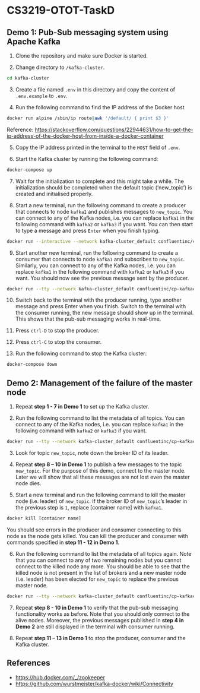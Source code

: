 # CS3219-OTOT-TaskD

## Demo 1: Pub-Sub messaging system using Apache Kafka

1. Clone the repository and make sure Docker is started.

2. Change directory to `/kafka-cluster`.

```bash
cd kafka-cluster
```

3. Create a file named `.env` in this directory and copy the content of `.env.example` to `.env`.

4. Run the following command to find the IP address of the Docker host

```bash
docker run alpine /sbin/ip route|awk '/default/ { print $3 }'
```

Reference: https://stackoverflow.com/questions/22944631/how-to-get-the-ip-address-of-the-docker-host-from-inside-a-docker-container

5. Copy the IP address printed in the terminal to the `HOST` field of `.env`.

6. Start the Kafka cluster by running the following command:

```bash
docker-compose up
```

7. Wait for the initialization to complete and this might take a while. The initialization should be completed when the default topic (‘new_topic’) is created and initialised properly.

8. Start a new terminal, run the following command to create a producer that connects to node `kafka1` and publishes messages to `new_topic`. You can connect to any of the Kafka nodes, i.e. you can replace `kafka1` in the following command with `kafka2` or `kafka3` if you want. You can then start to type a message and press `Enter` when you finish typing.

```bash
docker run --interactive --network kafka-cluster_default confluentinc/cp-kafkacat kafkacat -b kafka1:9092 -t new_topic -P
```

9. Start another new terminal, run the following command to create a consumer that connects to node `kafka1` and subscribes to `new_topic`. Similarly, you can connect to any of the Kafka nodes, i.e. you can replace `kafka1` in the following command with `kafka2` or `kafka3` if you want. You should now see the previous message sent by the producer.

```bash
docker run --tty --network kafka-cluster_default confluentinc/cp-kafkacat kafkacat -b kafka1:9092 -t new_topic -C
```

10. Switch back to the terminal with the producer running, type another message and press Enter when you finish. Switch to the terminal with the consumer running, the new message should show up in the terminal. This shows that the pub-sub messaging works in real-time.

11. Press `ctrl-D` to stop the producer.

12. Press `ctrl-C` to stop the consumer.

13. Run the following command to stop the Kafka cluster:

```bash
docker-compose down
```

## Demo 2: Management of the failure of the master node

1. Repeat **step 1 - 7 in Demo 1** to set up the Kafka cluster.

2. Run the following command to list the metadata of all topics. You can connect to any of the Kafka nodes, i.e. you can replace `kafka1` in the following command with `kafka2` or `kafka3` if you want.

```bash
docker run --tty --network kafka-cluster_default confluentinc/cp-kafkacat kafkacat -b kafka1:9092 -L
```

3. Look for topic `new_topic`, note down the broker ID of its leader.

4. Repeat **step 8 – 10 in Demo 1** to publish a few messages to the topic `new_topic`. For the purpose of this demo, connect to the master node. Later we will show that all these messages are not lost even the master node dies.

5. Start a new terminal and run the following command to kill the master node (i.e. leader) of `new_topic`. If the broker ID of `new_topic`’s leader in the previous step is `1`, replace [container name] with `kafka1`.

```bash
docker kill [container name]
```

You should see errors in the producer and consumer connecting to this node as the node gets killed. You can kill the producer and consumer with commands specified in **step 11 - 12 in Demo 1**.

6. Run the following command to list the metadata of all topics again. Note that you can connect to any of two remaining nodes but you cannot connect to the killed node any more. You should be able to see that the killed node is not present in the list of brokers and a new master node (i.e. leader) has been elected for `new_topic` to replace the previous master node.

```bash
docker run --tty --network kafka-cluster_default confluentinc/cp-kafkacat kafkacat -b kafka1:9092 -L
```

7. Repeat **step 8 - 10 in Demo 1** to verify that the pub-sub messaging functionality works as before. Note that you should only connect to the alive nodes. Moreover, the previous messages published in **step 4 in Demo 2** are still displayed in the terminal with consumer running.

8. Repeat **step 11 – 13 in Demo 1** to stop the producer, consumer and the Kafka cluster.

## References

- https://hub.docker.com/_/zookeeper
- https://github.com/wurstmeister/kafka-docker/wiki/Connectivity
